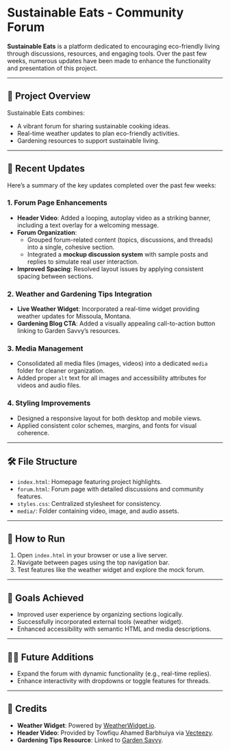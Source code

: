 # Sustainable Eats - Community Forum

**Sustainable Eats** is a platform dedicated to encouraging eco-friendly living through discussions, resources, and engaging tools. Over the past few weeks, numerous updates have been made to enhance the functionality and presentation of this project.

---

## 🌟 **Project Overview**
Sustainable Eats combines:
- A vibrant forum for sharing sustainable cooking ideas.
- Real-time weather updates to plan eco-friendly activities.
- Gardening resources to support sustainable living.

---

## 🔄 **Recent Updates**
Here’s a summary of the key updates completed over the past few weeks:

### 1. **Forum Page Enhancements**
- **Header Video**: Added a looping, autoplay video as a striking banner, including a text overlay for a welcoming message.
- **Forum Organization**:
  - Grouped forum-related content (topics, discussions, and threads) into a single, cohesive section.
  - Integrated a **mockup discussion system** with sample posts and replies to simulate real user interaction.
- **Improved Spacing**: Resolved layout issues by applying consistent spacing between sections.

### 2. **Weather and Gardening Tips Integration**
- **Live Weather Widget**: Incorporated a real-time widget providing weather updates for Missoula, Montana.
- **Gardening Blog CTA**: Added a visually appealing call-to-action button linking to Garden Savvy’s resources.

### 3. **Media Management**
- Consolidated all media files (images, videos) into a dedicated `media` folder for cleaner organization.
- Added proper `alt` text for all images and accessibility attributes for videos and audio files.

### 4. **Styling Improvements**
- Designed a responsive layout for both desktop and mobile views.
- Applied consistent color schemes, margins, and fonts for visual coherence.

---

## 🛠 **File Structure**
- `index.html`: Homepage featuring project highlights.
- `forum.html`: Forum page with detailed discussions and community features.
- `styles.css`: Centralized stylesheet for consistency.
- `media/`: Folder containing video, image, and audio assets.

---

## 📝 **How to Run**
1. Open `index.html` in your browser or use a live server.
2. Navigate between pages using the top navigation bar.
3. Test features like the weather widget and explore the mock forum.

---

## 🎯 **Goals Achieved**
- Improved user experience by organizing sections logically.
- Successfully incorporated external tools (weather widget).
- Enhanced accessibility with semantic HTML and media descriptions.

---

## 🧑‍🎨 **Future Additions**
- Expand the forum with dynamic functionality (e.g., real-time replies).
- Enhance interactivity with dropdowns or toggle features for threads.

---

## 📝 **Credits**
- **Weather Widget**: Powered by [WeatherWidget.io](https://weatherwidget.io/).
- **Header Video**: Provided by Towfiqu Ahamed Barbhuiya via [Vecteezy](https://www.vecteezy.com/).
- **Gardening Tips Resource**: Linked to [Garden Savvy](https://gardensavvy.com/).
